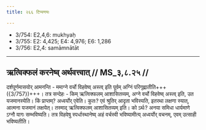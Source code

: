 ```yaml
---
title: २६६ टिप्पणयः

---
```

- 3/754: E2,4,6: mukhyaḥ
- 3/755: E2: 4,425; E4: 4,976; E6: 1,286
- 3/756: E2,4: samāmnātāt

____________________________________________


## ऋत्विक्फलं करनेष्व् अर्थवत्त्वात् // MS_३,८.२५ //

दर्शपूर्णमासयोर् आमनन्ति - ममाग्ने वर्चो विहवेष्व् अस्त्व् इति पूर्वम् अग्निं परिगृह्णातीति+++({3/757})+++। तत्र सन्देहः - किम् ऋत्विक्फलम् आशासितव्यम्, अग्ने वर्चो विहवेष्व् अस्त्व् इति, उत यजमानस्येति। किं प्राप्तम्? अध्वर्योर् एवेति। कुतः? एवं श्रुतिर् आदृता भविस्यति, इतरथा लक्षणा स्यात्, आत्मना यजमानं लक्षयेत्। तस्माद् ऋत्विक्फलम् आशासितव्यम् इति। को ऽर्थः? अनया समिधा धार्यमाणे ऽग्नौ यागः सम्भविष्यति। तत्र विहवेषु स्पर्धास्थानेष्व् अहं वर्चस्वी भविष्यामीत्य् अध्वर्योर् वचनम्, एवम् उत्साही भविष्यतीति।